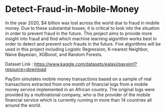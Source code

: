 # Detect-Fraud-in-Mobile-Money

In the year 2020, $4 billion was lost across the world due to fraud in mobile money. Due to these substantial losses, it is critical to look into the situation in order to prevent fraud in the future. This project aims to provide more insight into fraud and find which machine learning algorithm works best in order to detect and prevent such frauds in the future. Five algorithms will be used in this project including Logistic Regression, K-nearest Neighbor, Naive Bayesian, XGBoost, and Random Forests. 

Dataset Link : https://www.kaggle.com/datasets/ealaxi/paysim1?resource=download

PaySim simulates mobile money transactions based on a sample of real transactions extracted from one month of financial logs from a mobile money service implemented in an African country. The original logs were provided by a multinational company, who is the provider of the mobile financial service which is currently running in more than 14 countries all around the world.
